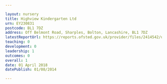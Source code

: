 ```yaml
---

layout: nursery
title: Highview Kindergarten Ltd
urn: EY230831
postcode: BL1 7DZ
address: Off Belmont Road, Sharples, Bolton, Lancashire, BL1 7DZ
latestReportUrl: https://reports.ofsted.gov.uk/provider/files/2414542/urn/EY230831.pdf
teaching: 0
development: 0
leadership: 1
outcomes: 0
overall: 1
date: 01 April 2018 
datePublish: 01/08/2014

---
```

